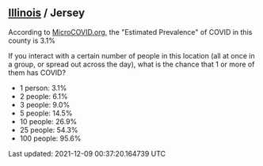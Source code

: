 
## [Illinois](/united-states/illinois) / Jersey

According to [MicroCOVID.org](http://microcovid.org),
the "Estimated Prevalence" of COVID in this county is 3.1%

If you interact with a certain number of people in this location
(all at once in a group, or spread out across the day), what is the chance that
1 or more of them has COVID?

- 1 person: 3.1%
- 2 people: 6.1%
- 3 people: 9.0%
- 5 people: 14.5%
- 10 people: 26.9%
- 25 people: 54.3%
- 100 people: 95.6%

Last updated: 2021-12-09 00:37:20.164739 UTC
